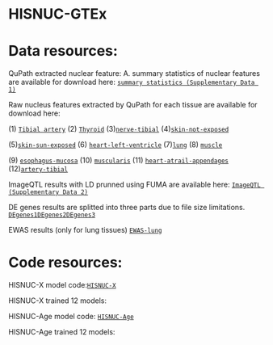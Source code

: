 # HISNUC-GTEx
# Data resources:
QuPath extracted nuclear feature:
A. summary statistics of nuclear features are available for download here:
[`summary statistics (Supplementary Data 1)`](qupath-nuclear-feature-summary-statistics.zip)

Raw nucleus features extracted by QuPath for each tissue are available for download here:

(1) [`Tibial artery`](https://nam12.safelinks.protection.outlook.com/?url=https%3A%2F%2Fs3.amazonaws.com%2Forg.gersteinlab.archive.pub%2Fpapers%2Fgtex-nuc-features%2Fqupath-artery-tibial.tar.gz&data=05%7C02%7Cran.meng%40yale.edu%7Ca8e8fee1137a4fd3a87908dce547cbf5%7Cdd8cbebb21394df8b4114e3e87abeb5c%7C0%7C0%7C638637344316797767%7CUnknown%7CTWFpbGZsb3d8eyJWIjoiMC4wLjAwMDAiLCJQIjoiV2luMzIiLCJBTiI6Ik1haWwiLCJXVCI6Mn0%3D%7C0%7C%7C%7C&sdata=wPU0wgh%2F%2BKqn76MyPtFUODWBP8x%2F37hLChrasSG1R2Q%3D&reserved=0feature)
(2) [`Thyroid`](https://nam12.safelinks.protection.outlook.com/?url=https%3A%2F%2Fs3.amazonaws.com%2Forg.gersteinlab.archive.pub%2Fpapers%2Fgtex-nuc-features%2Fqupath-thyroid.tar.gz&data=05%7C02%7Cran.meng%40yale.edu%7Ca8e8fee1137a4fd3a87908dce547cbf5%7Cdd8cbebb21394df8b4114e3e87abeb5c%7C0%7C0%7C638637344316814378%7CUnknown%7CTWFpbGZsb3d8eyJWIjoiMC4wLjAwMDAiLCJQIjoiV2luMzIiLCJBTiI6Ik1haWwiLCJXVCI6Mn0%3D%7C0%7C%7C%7C&sdata=oLVAkr3zWn7rRGRc10cm8e4tIyeYQYtqDYwkztD0rwc%3D&reserved=0)
(3)[`nerve-tibial`](https://nam12.safelinks.protection.outlook.com/?url=https%3A%2F%2Fs3.amazonaws.com%2Forg.gersteinlab.archive.pub%2Fpapers%2Fgtex-nuc-features%2Fqupath-nerve-tibial.tar.gz&data=05%7C02%7Cran.meng%40yale.edu%7Ca8e8fee1137a4fd3a87908dce547cbf5%7Cdd8cbebb21394df8b4114e3e87abeb5c%7C0%7C0%7C638637344316825906%7CUnknown%7CTWFpbGZsb3d8eyJWIjoiMC4wLjAwMDAiLCJQIjoiV2luMzIiLCJBTiI6Ik1haWwiLCJXVCI6Mn0%3D%7C0%7C%7C%7C&sdata=XsiK0tYZbRV%2F%2FCcidcjsrOzyenP%2Fy1nW41ftv16Dv7U%3D&reserved=0)
(4)[`skin-not-exposed`](https://nam12.safelinks.protection.outlook.com/?url=https%3A%2F%2Fs3.amazonaws.com%2Forg.gersteinlab.archive.pub%2Fpapers%2Fgtex-nuc-features%2Fqupath-skin-not-exposed.tar.gz&data=05%7C02%7Cran.meng%40yale.edu%7Ca8e8fee1137a4fd3a87908dce547cbf5%7Cdd8cbebb21394df8b4114e3e87abeb5c%7C0%7C0%7C638637344316837220%7CUnknown%7CTWFpbGZsb3d8eyJWIjoiMC4wLjAwMDAiLCJQIjoiV2luMzIiLCJBTiI6Ik1haWwiLCJXVCI6Mn0%3D%7C0%7C%7C%7C&sdata=DWsHezNejzPHZfetjES7jO3X3epGVEcyFCFEhjjS1S4%3D&reserved=0)

(5)[`skin-sun-exposed`](https://nam12.safelinks.protection.outlook.com/?url=https%3A%2F%2Fs3.amazonaws.com%2Forg.gersteinlab.archive.pub%2Fpapers%2Fgtex-nuc-features%2Fqupath-skin-sun-exposed.tar.gz&data=05%7C02%7Cran.meng%40yale.edu%7Ca8e8fee1137a4fd3a87908dce547cbf5%7Cdd8cbebb21394df8b4114e3e87abeb5c%7C0%7C0%7C638637344316848272%7CUnknown%7CTWFpbGZsb3d8eyJWIjoiMC4wLjAwMDAiLCJQIjoiV2luMzIiLCJBTiI6Ik1haWwiLCJXVCI6Mn0%3D%7C0%7C%7C%7C&sdata=CY030%2BFlG8X8c67YMAqHJFiNTmz%2Fa3aKHASu2khUU20%3D&reserved=0)
(6) [`heart-left-ventricle`](https://nam12.safelinks.protection.outlook.com/?url=https%3A%2F%2Fs3.amazonaws.com%2Forg.gersteinlab.archive.pub%2Fpapers%2Fgtex-nuc-features%2Fqupath-heart-leftventricle.tar.gz&data=05%7C02%7Cran.meng%40yale.edu%7Ca8e8fee1137a4fd3a87908dce547cbf5%7Cdd8cbebb21394df8b4114e3e87abeb5c%7C0%7C0%7C638637344316861912%7CUnknown%7CTWFpbGZsb3d8eyJWIjoiMC4wLjAwMDAiLCJQIjoiV2luMzIiLCJBTiI6Ik1haWwiLCJXVCI6Mn0%3D%7C0%7C%7C%7C&sdata=Kp4lNsSRs4c48jwGEGVH1zb5xXVrqMkvxFp9grxUJUg%3D&reserved=0)
(7)[`lung`](https://nam12.safelinks.protection.outlook.com/?url=https%3A%2F%2Fs3.amazonaws.com%2Forg.gersteinlab.archive.pub%2Fpapers%2Fgtex-nuc-features%2Fqupath-lung.tar.gz&data=05%7C02%7Cran.meng%40yale.edu%7Ca8e8fee1137a4fd3a87908dce547cbf5%7Cdd8cbebb21394df8b4114e3e87abeb5c%7C0%7C0%7C638637344316873406%7CUnknown%7CTWFpbGZsb3d8eyJWIjoiMC4wLjAwMDAiLCJQIjoiV2luMzIiLCJBTiI6Ik1haWwiLCJXVCI6Mn0%3D%7C0%7C%7C%7C&sdata=k51bRc%2FWJV%2BT1O%2B%2FIuHIaQjG0It1e0mm2TyngvyeU7A%3D&reserved=0)
(8) [`muscle`](https://nam12.safelinks.protection.outlook.com/?url=https%3A%2F%2Fs3.amazonaws.com%2Forg.gersteinlab.archive.pub%2Fpapers%2Fgtex-nuc-features%2Fqupath-muscle.tar.gz&data=05%7C02%7Cran.meng%40yale.edu%7Ca8e8fee1137a4fd3a87908dce547cbf5%7Cdd8cbebb21394df8b4114e3e87abeb5c%7C0%7C0%7C638637344316884651%7CUnknown%7CTWFpbGZsb3d8eyJWIjoiMC4wLjAwMDAiLCJQIjoiV2luMzIiLCJBTiI6Ik1haWwiLCJXVCI6Mn0%3D%7C0%7C%7C%7C&sdata=gCHnmJxpHfqZeAtdEfCrmjceTlBasKbanqo%2B7lysruY%3D&reserved=0)

(9) [`esophagus-mucosa`](https://nam12.safelinks.protection.outlook.com/?url=https%3A%2F%2Fs3.amazonaws.com%2Forg.gersteinlab.archive.pub%2Fpapers%2Fgtex-nuc-features%2Fqupath-esophagus-mucosa.gz&data=05%7C02%7Cran.meng%40yale.edu%7Ca8e8fee1137a4fd3a87908dce547cbf5%7Cdd8cbebb21394df8b4114e3e87abeb5c%7C0%7C0%7C638637344316895953%7CUnknown%7CTWFpbGZsb3d8eyJWIjoiMC4wLjAwMDAiLCJQIjoiV2luMzIiLCJBTiI6Ik1haWwiLCJXVCI6Mn0%3D%7C0%7C%7C%7C&sdata=TUpBfeDdMaT0PkPWqrY6wuvoz2rZETFjldcp3CapYeE%3D&reserved=0)
(10) [`muscularis`](https://nam12.safelinks.protection.outlook.com/?url=https%3A%2F%2Fs3.amazonaws.com%2Forg.gersteinlab.archive.pub%2Fpapers%2Fgtex-nuc-features%2Fqupath-esophagus-muscularis.tar.gz&data=05%7C02%7Cran.meng%40yale.edu%7Ca8e8fee1137a4fd3a87908dce547cbf5%7Cdd8cbebb21394df8b4114e3e87abeb5c%7C0%7C0%7C638637344316907144%7CUnknown%7CTWFpbGZsb3d8eyJWIjoiMC4wLjAwMDAiLCJQIjoiV2luMzIiLCJBTiI6Ik1haWwiLCJXVCI6Mn0%3D%7C0%7C%7C%7C&sdata=7zz9nK%2BZM8FjKuCiN1kgomvzF2xnvaUCQjH1KKcJU9s%3D&reserved=0)
(11) [`heart-atrail-appendages`](https://nam12.safelinks.protection.outlook.com/?url=https%3A%2F%2Fs3.amazonaws.com%2Forg.gersteinlab.archive.pub%2Fpapers%2Fgtex-nuc-features%2Fqupath-heart-atrial-appendages.tar.gz&data=05%7C02%7Cran.meng%40yale.edu%7Ca8e8fee1137a4fd3a87908dce547cbf5%7Cdd8cbebb21394df8b4114e3e87abeb5c%7C0%7C0%7C638637344316918277%7CUnknown%7CTWFpbGZsb3d8eyJWIjoiMC4wLjAwMDAiLCJQIjoiV2luMzIiLCJBTiI6Ik1haWwiLCJXVCI6Mn0%3D%7C0%7C%7C%7C&sdata=yPZ6IQlDxWbNTCNCqbLsYlt1nNDT5uS8NUDbdVzQVtQ%3D&reserved=0)
(12)[`artery-tibial`](https://nam12.safelinks.protection.outlook.com/?url=https%3A%2F%2Fs3.amazonaws.com%2Forg.gersteinlab.archive.pub%2Fpapers%2Fgtex-nuc-features%2Fqupath-artery-tibial.tar.gz&data=05%7C02%7Cran.meng%40yale.edu%7Ca8e8fee1137a4fd3a87908dce547cbf5%7Cdd8cbebb21394df8b4114e3e87abeb5c%7C0%7C0%7C638637344316929421%7CUnknown%7CTWFpbGZsb3d8eyJWIjoiMC4wLjAwMDAiLCJQIjoiV2luMzIiLCJBTiI6Ik1haWwiLCJXVCI6Mn0%3D%7C0%7C%7C%7C&sdata=dDkGRGodFjRQnCBNA8ZMhm64jDlsqK7o0ldhxvDmUlk%3D&reserved=0)

ImageQTL results with LD prunned using FUMA are available here: [`ImageQTL (Supplementary Data 2)`](ImageQTL-FUMA-result.zip)

DE genes results are splitted into three parts due to file size limitations. [`DEgenes1`](DE_genes_part1.zip)[`DEgenes2`](DE_genes_part2.zip)[`DEgenes3`](DE_genes_part3.zip)

EWAS results (only for lung tissues) [`EWAS-lung`](EWAS.zip)

# Code resources:
HISNUC-X model code:[`HISNUC-X`](HISNUC-Age-code.py)

HISNUC-X trained 12 models:

HISNUC-Age model code: [`HISNUC-Age`](HISNUC-Age-code.py)

HISNUC-Age trained 12 models:


